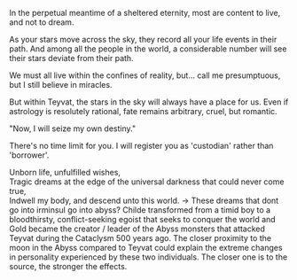 In the perpetual meantime of a sheltered eternity, most are content to live, and not to dream.

As your stars move across the sky, they record all your life events in their path. And among all the people in the world, a considerable number will see their stars deviate from their path.

We must all live within the confines of reality, but... call me presumptuous, but I still believe in miracles.

But within Teyvat, the stars in the sky will always have a place for us. Even if astrology is resolutely rational, fate remains arbitrary, cruel, but romantic.

"Now, I will seize my own destiny."

There's no time limit for you. I will register you as 'custodian' rather than 'borrower'.








Unborn life, unfulfilled wishes,  
Tragic dreams at the edge of the universal darkness that could never come true,  
Indwell my body, and descend unto this world. -> These dreams that dont go into irminsul go into abyss? 
Childe transformed from a timid boy to a bloodthirsty, conflict-seeking egoist that seeks to conquer the world and Gold became the creator / leader of the Abyss monsters that attacked Teyvat during the Cataclysm 500 years ago. The closer proximity to the moon in the Abyss compared to Teyvat could explain the extreme changes in personality experienced by these two individuals. The closer one is to the source, the stronger the effects.